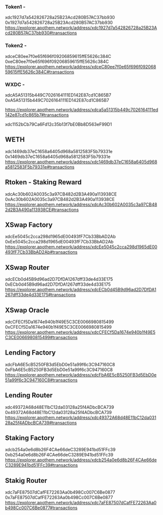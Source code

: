 ### Token1 -

xdc1927d7a542826728a25B23Acd280B57AC37bb930
0x1927d7a542826728a25B23Acd280B57AC37bb930
https://explorer.apothem.network/address/xdc1927d7a542826728a25B23Acd280B57AC37bb930#transactions

### Token2 -

xdceC80ee7f0e65f696f09206859615ffE5626c384C
0xeC80ee7f0e65f696f09206859615ffE5626c384C
https://explorer.apothem.network/address/xdceC80ee7f0e65f696f09206859615ffE5626c384C#transactions

### WXDC -

xdcA5A51315b449C7026164111ED142E87cd1C865B7
0xA5A51315b449C7026164111ED142E87cd1C865B7

https://explorer.apothem.network/address/xdca5a51315b449c7026164111ed142e87cd1c865b7#transactions

xdc1152bCb79Ca6Fd12c35b13f7bE0Bb8D563eF99D1

## WETH

xdc1469db37eC1658a6405d968a5812583F5b79331e
0x1469db37eC1658a6405d968a5812583F5b79331e
https://explorer.apothem.network/address/xdc1469db37eC1658a6405d968a5812583F5b79331e#transactions

## Rtoken - Staking Reward

xdcAc30b602A0035c3a97CB482d2B3A490a113938CE
0xAc30b602A0035c3a97CB482d2B3A490a113938CE
https://explorer.apothem.network/address/xdcAc30b602A0035c3a97CB482d2B3A490a113938CE#transactions

## XSwap Factory

xdcEe5045c2cca298d1965dE00493fF7Cb33BbAD2Ab
0xEe5045c2cca298d1965dE00493fF7Cb33BbAD2Ab
https://explorer.apothem.network/address/xdcEe5045c2cca298d1965dE00493fF7Cb33BbAD2Ab#transactions

## XSwap Router

xdcECb0d45B9d96ad2D7DfDA1267dff33de4d33E175
0xECb0d45B9d96ad2D7DfDA1267dff33de4d33E175
https://explorer.apothem.network/address/xdcECb0d45B9d96ad2D7DfDA1267dff33de4d33E175#transactions

## XSwap Oracle

xdcCFECf5Da1674e940b1f49E5C3CE0066980815499
0xCFECf5Da1674e940b1f49E5C3CE0066980815499
https://explorer.apothem.network/address/xdcCFECf5Da1674e940b1f49E5C3CE0066980815499#transactions

## Lending Factory

xdcFbA6E5cB5250FB3d5EbD0e51a99f6c3C947160C8
0xFbA6E5cB5250FB3d5EbD0e51a99f6c3C947160C8
https://explorer.apothem.network/address/xdcFbA6E5cB5250FB3d5EbD0e51a99f6c3C947160C8#transactions

## Lending Router

xdc49372A68d48E11bC12da03128a25f4ADbcBCA739
0x49372A68d48E11bC12da03128a25f4ADbcBCA739
https://explorer.apothem.network/address/xdc49372A68d48E11bC12da03128a25f4ADbcBCA739#transactions

## Staking Factory

xdcb254a0e6d8b26F4CAe66deC3289E941bd51FFc39
0xb254a0e6d8b26F4CAe66deC3289E941bd51FFc39
https://explorer.apothem.network/address/xdcb254a0e6d8b26F4CAe66deC3289E941bd51FFc39#transactions

## Stakig Router

xdc7aFE87507dCafFE72263Aa0b498Cc007C6Be0877
0x7aFE87507dCafFE72263Aa0b498Cc007C6Be0877
https://explorer.apothem.network/address/xdc7aFE87507dCafFE72263Aa0b498Cc007C6Be0877#transactions
